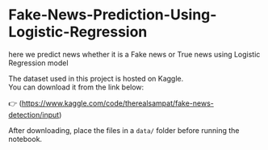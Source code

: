 # Fake-News-Prediction-Using-Logistic-Regression
here we predict news whether it is a Fake news or True news using Logistic Regression model


The dataset used in this project is hosted on Kaggle.  
You can download it from the link below:

👉 (https://www.kaggle.com/code/therealsampat/fake-news-detection/input)

After downloading, place the files in a `data/` folder before running the notebook.

